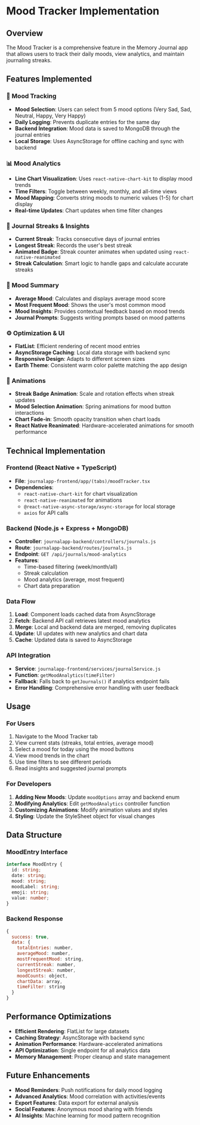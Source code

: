 # Mood Tracker Implementation

## Overview
The Mood Tracker is a comprehensive feature in the Memory Journal app that allows users to track their daily moods, view analytics, and maintain journaling streaks.

## Features Implemented

### 🔘 Mood Tracking
- **Mood Selection**: Users can select from 5 mood options (Very Sad, Sad, Neutral, Happy, Very Happy)
- **Daily Logging**: Prevents duplicate entries for the same day
- **Backend Integration**: Mood data is saved to MongoDB through the journal entries
- **Local Storage**: Uses AsyncStorage for offline caching and sync with backend

### 📊 Mood Analytics
- **Line Chart Visualization**: Uses `react-native-chart-kit` to display mood trends
- **Time Filters**: Toggle between weekly, monthly, and all-time views
- **Mood Mapping**: Converts string moods to numeric values (1-5) for chart display
- **Real-time Updates**: Chart updates when time filter changes

### 📅 Journal Streaks & Insights
- **Current Streak**: Tracks consecutive days of journal entries
- **Longest Streak**: Records the user's best streak
- **Animated Badge**: Streak counter animates when updated using `react-native-reanimated`
- **Streak Calculation**: Smart logic to handle gaps and calculate accurate streaks

### 📘 Mood Summary
- **Average Mood**: Calculates and displays average mood score
- **Most Frequent Mood**: Shows the user's most common mood
- **Mood Insights**: Provides contextual feedback based on mood trends
- **Journal Prompts**: Suggests writing prompts based on mood patterns

### ⚙️ Optimization & UI
- **FlatList**: Efficient rendering of recent mood entries
- **AsyncStorage Caching**: Local data storage with backend sync
- **Responsive Design**: Adapts to different screen sizes
- **Earth Theme**: Consistent warm color palette matching the app design

### 🎨 Animations
- **Streak Badge Animation**: Scale and rotation effects when streak updates
- **Mood Selection Animation**: Spring animations for mood button interactions
- **Chart Fade-in**: Smooth opacity transition when chart loads
- **React Native Reanimated**: Hardware-accelerated animations for smooth performance

## Technical Implementation

### Frontend (React Native + TypeScript)
- **File**: `journalapp-frontend/app/(tabs)/moodTracker.tsx`
- **Dependencies**: 
  - `react-native-chart-kit` for chart visualization
  - `react-native-reanimated` for animations
  - `@react-native-async-storage/async-storage` for local storage
  - `axios` for API calls

### Backend (Node.js + Express + MongoDB)
- **Controller**: `journalapp-backend/controllers/journals.js`
- **Route**: `journalapp-backend/routes/journals.js`
- **Endpoint**: `GET /api/journals/mood-analytics`
- **Features**:
  - Time-based filtering (week/month/all)
  - Streak calculation
  - Mood analytics (average, most frequent)
  - Chart data preparation

### Data Flow
1. **Load**: Component loads cached data from AsyncStorage
2. **Fetch**: Backend API call retrieves latest mood analytics
3. **Merge**: Local and backend data are merged, removing duplicates
4. **Update**: UI updates with new analytics and chart data
5. **Cache**: Updated data is saved to AsyncStorage

### API Integration
- **Service**: `journalapp-frontend/services/journalService.js`
- **Function**: `getMoodAnalytics(timeFilter)`
- **Fallback**: Falls back to `getJournals()` if analytics endpoint fails
- **Error Handling**: Comprehensive error handling with user feedback

## Usage

### For Users
1. Navigate to the Mood Tracker tab
2. View current stats (streaks, total entries, average mood)
3. Select a mood for today using the mood buttons
4. View mood trends in the chart
5. Use time filters to see different periods
6. Read insights and suggested journal prompts

### For Developers
1. **Adding New Moods**: Update `moodOptions` array and backend enum
2. **Modifying Analytics**: Edit `getMoodAnalytics` controller function
3. **Customizing Animations**: Modify animation values and styles
4. **Styling**: Update the StyleSheet object for visual changes

## Data Structure

### MoodEntry Interface
```typescript
interface MoodEntry {
  id: string;
  date: string;
  mood: string;
  moodLabel: string;
  emoji: string;
  value: number;
}
```

### Backend Response
```javascript
{
  success: true,
  data: {
    totalEntries: number,
    averageMood: number,
    mostFrequentMood: string,
    currentStreak: number,
    longestStreak: number,
    moodCounts: object,
    chartData: array,
    timeFilter: string
  }
}
```

## Performance Optimizations
- **Efficient Rendering**: FlatList for large datasets
- **Caching Strategy**: AsyncStorage with backend sync
- **Animation Performance**: Hardware-accelerated animations
- **API Optimization**: Single endpoint for all analytics data
- **Memory Management**: Proper cleanup and state management

## Future Enhancements
- **Mood Reminders**: Push notifications for daily mood logging
- **Advanced Analytics**: Mood correlation with activities/events
- **Export Features**: Data export for external analysis
- **Social Features**: Anonymous mood sharing with friends
- **AI Insights**: Machine learning for mood pattern recognition 